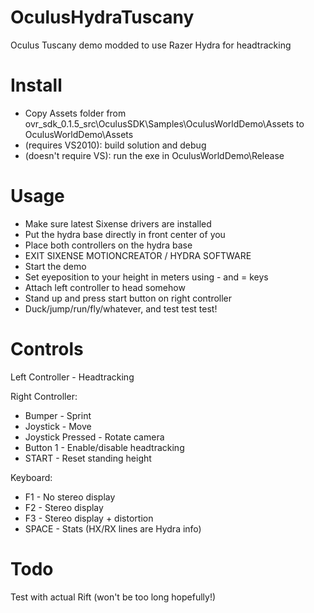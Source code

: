 OculusHydraTuscany
==================

Oculus Tuscany demo modded to use Razer Hydra for headtracking

Install
=======

- Copy Assets folder from ovr_sdk_0.1.5_src\OculusSDK\Samples\OculusWorldDemo\Assets to OculusWorldDemo\Assets
- (requires VS2010): build solution and debug
- (doesn't require VS): run the exe in OculusWorldDemo\Release

Usage
=====

- Make sure latest Sixense drivers are installed
- Put the hydra base directly in front center of you
- Place both controllers on the hydra base
- EXIT SIXENSE MOTIONCREATOR / HYDRA SOFTWARE
- Start the demo
- Set eyeposition to your height in meters using - and = keys
- Attach left controller to head somehow
- Stand up and press start button on right controller
- Duck/jump/run/fly/whatever, and test test test!

Controls
========

Left Controller - Headtracking

Right Controller:
- Bumper - Sprint
- Joystick - Move
- Joystick Pressed - Rotate camera
- Button 1 - Enable/disable headtracking
- START - Reset standing height

Keyboard:
- F1 - No stereo display
- F2 - Stereo display
- F3 - Stereo display + distortion
- SPACE - Stats (HX/RX lines are Hydra info)

Todo
====

Test with actual Rift (won't be too long hopefully!)